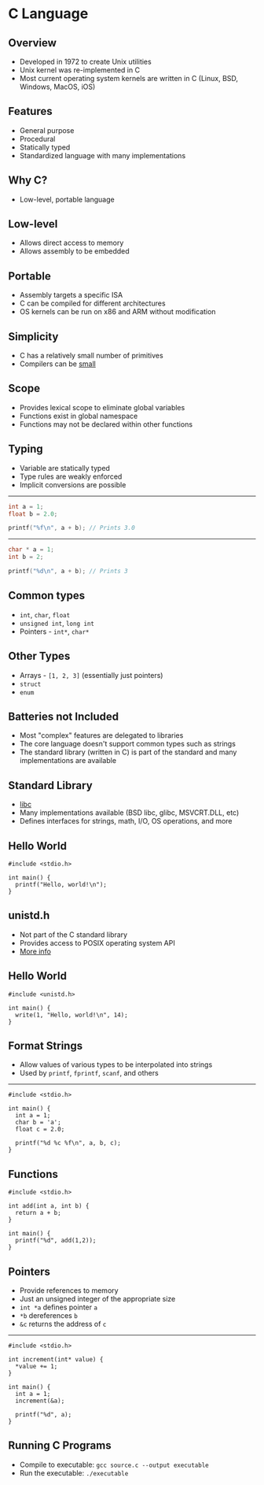 C Language
==========

Overview
--------

- Developed in 1972 to create Unix utilities
- Unix kernel was re-implemented in C
- Most current operating system kernels are written in C (Linux, BSD, Windows, MacOS, iOS)

Features
--------

- General purpose
- Procedural
- Statically typed
- Standardized language with many implementations

Why C?
------

- Low-level, portable language

Low-level
---------

- Allows direct access to memory
- Allows assembly to be embedded

Portable
--------

- Assembly targets a specific ISA
- C can be compiled for different architectures
- OS kernels can be run on x86 and ARM without modification

Simplicity
----------

- C has a relatively small number of primitives
- Compilers can be [small](https://bellard.org/otcc/)

Scope
-----

- Provides lexical scope to eliminate global variables
- Functions exist in global namespace
- Functions may not be declared within other functions

Typing
------

- Variable are statically typed
- Type rules are weakly enforced
- Implicit conversions are possible

---

```c
int a = 1;
float b = 2.0;

printf("%f\n", a + b); // Prints 3.0
```

---

```c
char * a = 1;
int b = 2;

printf("%d\n", a + b); // Prints 3
```

Common types
------------

- `int`, `char`, `float`
- `unsigned int`, `long int`
- Pointers - `int*`, `char*`

Other Types
-----------

- Arrays - `[1, 2, 3]` (essentially just pointers)
- `struct`
- `enum`

Batteries not Included
----------------------

- Most "complex" features are delegated to libraries
- The core language doesn't support common types such as strings
- The standard library (written in C) is part of the standard and many implementations are available

Standard Library
----------------

- [libc](https://en.wikipedia.org/wiki/C_standard_library)
- Many implementations available (BSD libc, glibc, MSVCRT.DLL, etc)
- Defines interfaces for strings, math, I/O, OS operations, and more

Hello World
-----------

```
#include <stdio.h>

int main() {
  printf("Hello, world!\n");
}
```

unistd.h
--------

- Not part of the C standard library
- Provides access to POSIX operating system API
- [More info](https://en.wikipedia.org/wiki/Unistd.h)

Hello World
-----------

```
#include <unistd.h>

int main() {
  write(1, "Hello, world!\n", 14);
}
```

Format Strings
--------------

- Allow values of various types to be interpolated into strings
- Used by `printf`, `fprintf`, `scanf`, and others

---

```
#include <stdio.h>

int main() {
  int a = 1;
  char b = 'a';
  float c = 2.0;

  printf("%d %c %f\n", a, b, c);
}
```

Functions
---------

```
#include <stdio.h>

int add(int a, int b) {
  return a + b;
}

int main() {
  printf("%d", add(1,2));
}
```

Pointers
--------

- Provide references to memory
- Just an unsigned integer of the appropriate size
- `int *a` defines pointer `a`
- `*b` dereferences `b`
- `&c` returns the address of `c` 

---

```
#include <stdio.h>

int increment(int* value) {
  *value += 1;
}

int main() {
  int a = 1;
  increment(&a);

  printf("%d", a);
}
```

Running C Programs
------------------

- Compile to executable: `gcc source.c --output executable`
- Run the executable: `./executable`
